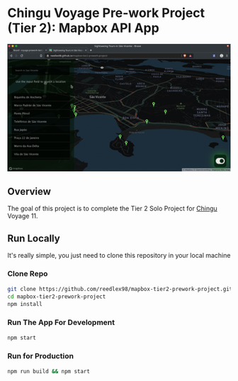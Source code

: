 # Chingu Voyage Pre-work Project (Tier 2): Mapbox API App

![Tier2  Mapbox API App](./showcase.gif)

## Overview

The goal of this project is to complete the Tier 2 Solo Project for [Chingu][1]
Voyage 11.

## Run Locally

It's really simple, you just need to clone this repository in your local machine

### Clone Repo

```bash
git clone https://github.com/reedlex98/mapbox-tier2-prework-project.git
cd mapbox-tier2-prework-project
npm install
```

### Run The App For Development

```bash
npm start
```

### Run for Production

```bash
npm run build && npm start
```

[1]: https://chingu.io/ 'Chingu'